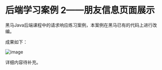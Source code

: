 # 后端学习案例 2——朋友信息页面展示  

黑马Java后端课程中的请求响应练习案例，本案例在黑马已有的代码上进行改编。  

成果如下：

![image](https://github.com/user-attachments/assets/45218475-4a90-4645-86a9-3c250059d042)


详细内容待补充。

